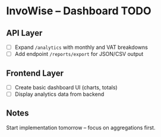 # InvoWise – Dashboard TODO

## API Layer
- [ ] Expand `/analytics` with monthly and VAT breakdowns
- [ ] Add endpoint `/reports/export` for JSON/CSV output

## Frontend Layer
- [ ] Create basic dashboard UI (charts, totals)
- [ ] Display analytics data from backend

## Notes
Start implementation tomorrow – focus on aggregations first.
